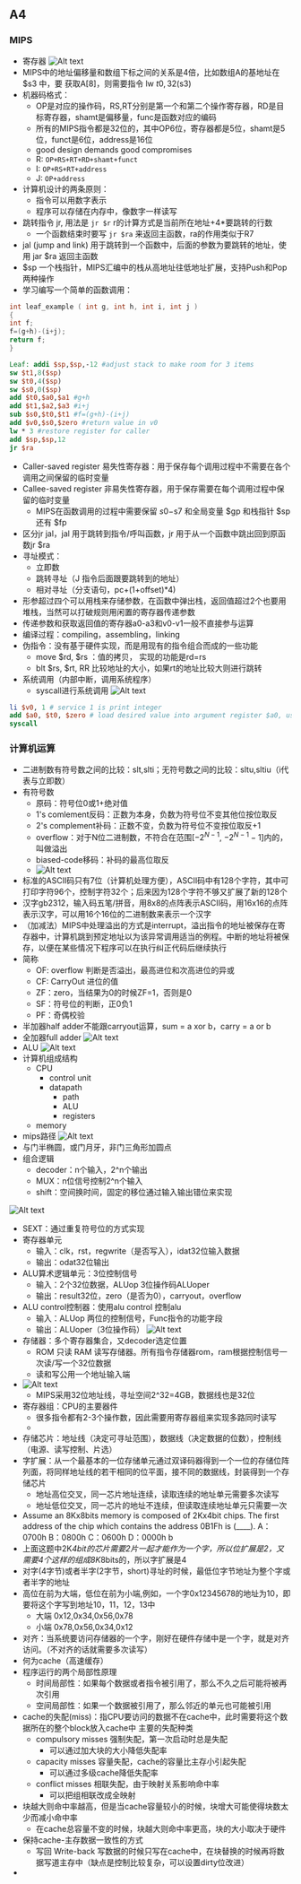## A4

###  MIPS
- 寄存器
![Alt text](image.png)
- MIPS中的地址偏移量和数组下标之间的关系是4倍，比如数组A的基地址在 $s3 中，要
获取A[8]，则需要指令 lw $t0,32($s3)
- 机器码格式：
  - OP是对应的操作码，RS,RT分别是第一个和第二个操作寄存器，RD是目标寄存器，shamt是偏移量，func是函数对应的编码
  - 所有的MIPS指令都是32位的，其中OP6位，寄存器都是5位，shamt是5位，funct是6位，address是16位
  - good design demands good compromises
  - R: `OP+RS+RT+RD+shamt+funct` 
  - I: `OP+RS+RT+address`
  - J: `OP+address`
- 计算机设计的两条原则：
  - 指令可以用数字表示
  - 程序可以存储在内存中，像数字一样读写
- 跳转指令 jr, 用法是 `jr $r` r的计算方式是当前所在地址+4*要跳转的行数
  - 一个函数结束时要写 `jr $ra` 来返回主函数，ra的作用类似于R7
- jal (jump and link) 用于跳转到一个函数中，后面的参数为要跳转的地址，使用 jar $ra 返回主函数
- $sp 一个栈指针，MIPS汇编中的栈从高地址往低地址扩展，支持Push和Pop两种操作
- 学习编写一个简单的函数调用：
```c
int leaf_example ( int g, int h, int i, int j )
{
int f;
f=(g+h)-(i+j);
return f;
}
```

```MIPS
Leaf: addi $sp,$sp,-12 #adjust stack to make room for 3 items
sw $t1,8($sp)
sw $t0,4($sp)
sw $s0,0($sp)
add $t0,$a0,$a1 #g+h
add $t1,$a2,$a3 #i+j
sub $s0,$t0,$t1 #f=(g+h)-(i+j)
add $v0,$s0,$zero #return value in v0
lw * 3 #restore register for caller
add $sp,$sp,12
jr $ra
```
- Caller-saved register 易失性寄存器：用于保存每个调用过程中不需要在各个调用之间保留的临时变量
- Callee-saved register 非易失性寄存器，用于保存需要在每个调用过程中保留的临时变量
    - MIPS在函数调用的过程中需要保留 $s0-$s7 和全局变量 $gp 和栈指针 $sp 还有 $fp
- 区分jr jal，jal 用于跳转到指令/呼叫函数，jr 用于从一个函数中跳出回到原函数jr $ra
- 寻址模式：
  - 立即数
  - 跳转寻址（J 指令后面跟要跳转到的地址）
  - 相对寻址（分支语句，pc+(1+offset)*4)
- 形参超过四个可以用栈来存储参数，在函数中弹出栈，返回值超过2个也要用堆栈，当然可以打破规则用闲置的寄存器传递参数
- 传递参数和获取返回值的寄存器a0-a3和v0-v1一般不直接参与运算
- 编译过程：compiling，assembling，linking
- 伪指令：没有基于硬件实现，而是用现有的指令组合而成的一些功能
  - move $rd, $rs ：值的拷贝， 实现的功能是rd=rs
  - blt $rs, $rt, RR 比较地址的大小，如果rt的地址比较大则进行跳转
- 系统调用（内部中断，调用系统程序）
  - syscall进行系统调用
  ![Alt text](image-1.png)
```MIPS
li $v0, 1 # service 1 is print integer
add $a0, $t0, $zero # load desired value into argument register $a0, using pseudo-op
syscall
```
  
### 计算机运算

- 二进制数有符号数之间的比较：slt,slti；无符号数之间的比较：sltu,sltiu（i代表与立即数）
- 有符号数
  - 原码：符号位0或1+绝对值
  - 1's comlement反码：正数为本身，负数为符号位不变其他位按位取反
  - 2's complement补码：正数不变，负数为符号位不变按位取反+1
  - overflow：对于N位二进制数，不符合在范围[$-2^{N-1}$, $-2^{N-1} - 1$]内的，叫做溢出
  - biased-code移码：补码的最高位取反
  - ![Alt text](image-2.png)
- 标准的ASCII码只有7位（计算机处理方便），ASCII码中有128个字符，其中可打印字符96个，控制字符32个；后来因为128个字符不够又扩展了新的128个
- 汉字gb2312，输入码五笔/拼音，用8x8的点阵表示ASCII码，用16x16的点阵表示汉字，可以用16个16位的二进制数来表示一个汉字
- （加减法）MIPS中处理溢出的方式是interrupt，溢出指令的地址被保存在寄存器中，计算机跳到预定地址以为该异常调用适当的例程。中断的地址将被保存，以便在某些情况下程序可以在执行纠正代码后继续执行
- 简称
  - OF: overflow 判断是否溢出，最高进位和次高进位的异或
  - CF: CarryOut 进位的值
  - ZF：zero，当结果为0的时候ZF=1，否则是0
  - SF：符号位的判断，正0负1
  - PF：奇偶校验
- 半加器half adder不能跟carryout运算，sum = a xor b，carry = a or b
- 全加器full adder
  ![Alt text](image-3.png)
- ALU
![Alt text](image-4.png)
- 计算机组成结构
  - CPU
    - control unit
    - datapath
      - path
      - ALU
      - registers
  - memory
- mips路径
![Alt text](image-5.png)
- 与门半椭圆，或门月牙，非门三角形加圆点
- 组合逻辑
  - decoder：n个输入，2^n个输出
  - MUX：n位信号控制2^n个输入
  - shift：空间换时间，固定的移位通过输入输出错位来实现 

![Alt text](image-6.png)
  - SEXT：通过重复符号位的方式实现
- 寄存器单元
  - 输入：clk，rst，regwrite（是否写入），idat32位输入数据
  - 输出：odat32位输出
- ALU算术逻辑单元：3位控制信号
  - 输入：2个32位数据，ALUop 3位操作码ALUoper
  - 输出：result32位，zero（是否为0），carryout，overflow
- ALU control控制器：使用alu control 控制alu
  - 输入：ALUop 两位的控制信号，Func指令的功能字段
  - 输出：ALUoper（3位操作码）
![Alt text](image-7.png)
- 存储器：多个寄存器集合，又decoder选定位置
  - ROM 只读 RAM 读写存储器。所有指令存储器rom，ram根据控制信号一次读/写一个32位数据
  - 读和写公用一个地址输入端
- ![Alt text](image-8.png)
  - MIPS采用32位地址线，寻址空间2^32=4GB，数据线也是32位
- 寄存器组：CPU的主要器件
  - 很多指令都有2-3个操作数，因此需要用寄存器组来实现多路同时读写
  - 
- 存储芯片：地址线（决定可寻址范围），数据线（决定数据的位数），控制线（电源、读写控制、片选）
- 字扩展：从一个最基本的一位存储单元通过双译码器得到一个一位的存储位阵列面，将同样地址线的若干相同的位平面，接不同的数据线，封装得到一个存储芯片
  - 地址高位交叉，同一芯片地址连续，读取连续的地址单元需要多次读写
  - 地址低位交叉，同一芯片的地址不连续，但读取连续地址单元只需要一次
- Assume an 8Kx8bits memory is composed of 2Kx4bit chips. The first address of the chip which contains the address 0B1Fh is (____).
A：0700h
B：0800h
C：0600h
D：0000h
b
- 上面这题中2K*4bit的芯片需要2片一起才能作为一个字，所以位扩展是2，又需要4个这样的组成8K*8bits的，所以字扩展是4
- 对字(4字节)或者半字(2字节，short)寻址的时候，最低位字节地址为整个字或者半字的地址
- 高位在前为大端，低位在前为小端,例如，一个字0x12345678的地址为10，即要将这个字写到地址10，11，12，13中
    - 大端 0x12,0x34,0x56,0x78
    - 小端 0x78,0x56,0x34,0x12
- 对齐：当系统要访问存储器的一个字，刚好在硬件存储中是一个字，就是对齐访问。（不对齐的话就需要多次读写）
- 何为cache（高速缓存）
- 程序运行的两个局部性原理
    - 时间局部性：如果每个数据或者指令被引用了，那么不久之后可能将被再次引用
    - 空间局部性：如果一个数据被引用了，那么邻近的单元也可能被引用
- cache的失配(miss)：指CPU要访问的数据不在cache中，此时需要将这个数据所在的整个block放入cache中
主要的失配种类
    - compulsory misses 强制失配，第一次启动时总是失配
        - 可以通过加大块的大小降低失配率
    - capacity misses 容量失配，cache的容量比主存小引起失配
        - 可以通过多级cache降低失配率
    - conflict misses 相联失配，由于映射关系影响命中率
        - 可以把组相联改成全映射
- 块越大则命中率越高，但是当cache容量较小的时候，块增大可能使得块数太少而减小命中率
    - 在cache总容量不变的时候，块越大则命中率更高，块的大小取决于硬件
- 保持cache-主存数据一致性的方式
  - 写回 Write-back 写数据的时候只写在cache中，在块替换的时候再将数据写道主存中（缺点是控制比较复杂，可以设置dirty位改进）
- 